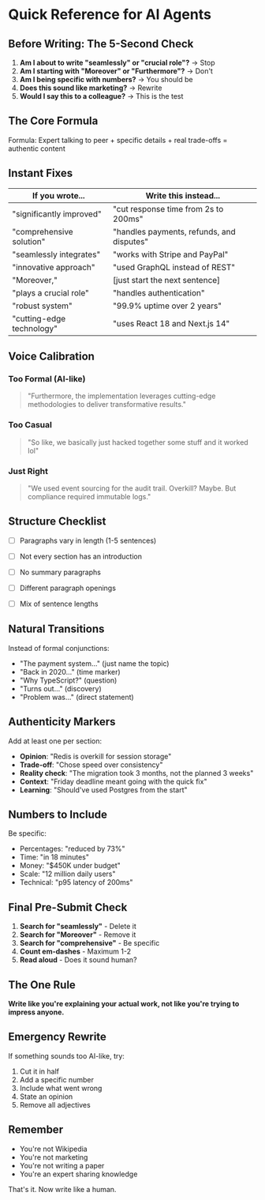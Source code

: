 # Quick Reference for AI Agents

## Before Writing: The 5-Second Check

1. **Am I about to write "seamlessly" or "crucial role"?** → Stop
2. **Am I starting with "Moreover" or "Furthermore"?** → Don't
3. **Am I being specific with numbers?** → You should be
4. **Does this sound like marketing?** → Rewrite
5. **Would I say this to a colleague?** → This is the test


## The Core Formula

Formula: Expert talking to peer + specific details + real trade-offs = authentic content

## Instant Fixes

| If you wrote... | Write this instead... |
|-----------------|----------------------|
| "significantly improved" | "cut response time from 2s to 200ms" |
| "comprehensive solution" | "handles payments, refunds, and disputes" |
| "seamlessly integrates" | "works with Stripe and PayPal" |
| "innovative approach" | "used GraphQL instead of REST" |
| "Moreover," | [just start the next sentence] |
| "plays a crucial role" | "handles authentication" |
| "robust system" | "99.9% uptime over 2 years" |
| "cutting-edge technology" | "uses React 18 and Next.js 14" |

## Voice Calibration

### Too Formal (AI-like)

> "Furthermore, the implementation leverages cutting-edge methodologies to deliver transformative results."

### Too Casual

> "So like, we basically just hacked together some stuff and it worked lol"

### Just Right

> "We used event sourcing for the audit trail. Overkill? Maybe. But compliance required immutable logs."

## Structure Checklist

- [ ] Paragraphs vary in length (1-5 sentences)
- [ ] Not every section has an introduction
- [ ] No summary paragraphs
- [ ] Different paragraph openings
- [ ] Mix of sentence lengths


## Natural Transitions

Instead of formal conjunctions:

- "The payment system..." (just name the topic)
- "Back in 2020..." (time marker)
- "Why TypeScript?" (question)
- "Turns out..." (discovery)
- "Problem was..." (direct statement)


## Authenticity Markers

Add at least one per section:

- **Opinion**: "Redis is overkill for session storage"
- **Trade-off**: "Chose speed over consistency"
- **Reality check**: "The migration took 3 months, not the planned 3 weeks"
- **Context**: "Friday deadline meant going with the quick fix"
- **Learning**: "Should've used Postgres from the start"


## Numbers to Include

Be specific:

- Percentages: "reduced by 73%"
- Time: "in 18 minutes"
- Money: "$450K under budget"
- Scale: "12 million daily users"
- Technical: "p95 latency of 200ms"


## Final Pre-Submit Check

1. **Search for "seamlessly"** - Delete it
2. **Search for "Moreover"** - Remove it
3. **Search for "comprehensive"** - Be specific
4. **Count em-dashes** - Maximum 1-2
5. **Read aloud** - Does it sound human?


## The One Rule

**Write like you're explaining your actual work, not like you're trying to impress anyone.**

## Emergency Rewrite

If something sounds too AI-like, try:

1. Cut it in half
2. Add a specific number
3. Include what went wrong
4. State an opinion
5. Remove all adjectives


## Remember

- You're not Wikipedia
- You're not marketing
- You're not writing a paper
- You're an expert sharing knowledge


That's it. Now write like a human.
